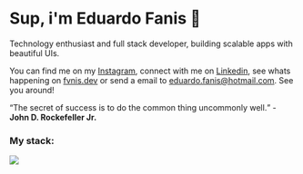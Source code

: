 # Sup, i'm Eduardo Fanis 👋
<p>
    Technology enthusiast and full stack developer, building scalable apps with beautiful UIs.
</p>

<p>
    You can find me on my <a target="_blank" href="https://instagram.com/faniseduardo">Instagram</a>, connect with me on <a target="_blank" href="https://linkedin.com/in/faniseduardo">Linkedin</a>, see whats happening on <a target="_blank" href="https://fvnis.dev">fvnis.dev</a> or send a email to <a href="mailto:eduardo.fanis@hotmail.com">eduardo.fanis@hotmail.com</a>. See you around!
</p>

<q>The secret of success is to do the common thing uncommonly well.</q> - <strong>John D. Rockefeller Jr.</strong>

### My stack:
<a href="#">
    <img src="https://skillicons.dev/icons?i=go,dart,flutter,docker,neovim,vscode,figma&theme=dark" />
  </a>


